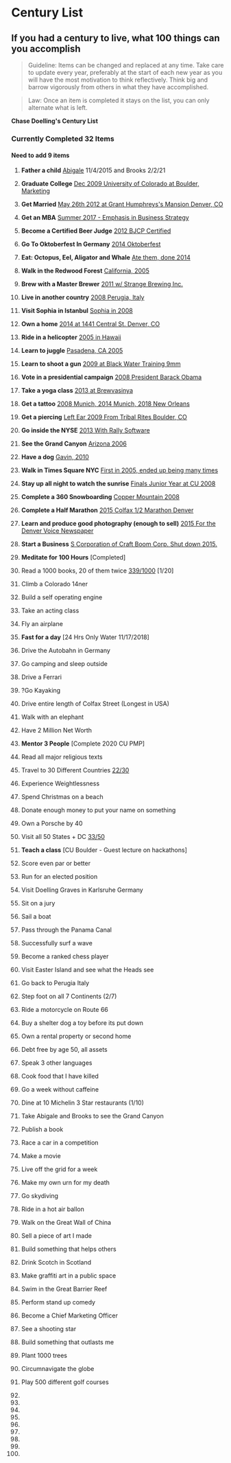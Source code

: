 # Century List
## If you had a century to live, what 100 things can you accomplish

> Guideline: Items can be changed and replaced at any time. Take care to update every year, preferably at the start of each new year as you will have the most motivation to think reflectively.  Think big and barrow vigorously from others in what they have accomplished.

>Law: Once an item is completed it stays on the list, you can only alternate what is left.  

**Chase Doelling's Century List**

### Currently Completed **32** Items
#### Need to add **9** items


1. **Father a child** [Abigale](../master/Proof/abigale.jpg) 11/4/2015 and Brooks 2/2/21

2. **Graduate College** [Dec 2009 University of Colorado at Boulder, Marketing](../master/Proof/college.jpg)

3. **Get Married** [May 26th 2012 at Grant Humphreys's Mansion Denver, CO](../master/Proof/kady.jpg)

4. **Get an MBA** [Summer 2017 - Emphasis in Business Strategy](../master/Proof/mba.jpeg)

5. **Become a Certified Beer Judge** [2012 BJCP Certified](../master/Proof/bjcp.jpg)

6. **Go To Oktoberfest In Germany** [2014 Oktoberfest](../master/Proof/oktoberfest.jpg)

7. **Eat: Octopus, Eel, Aligator and Whale** [Ate them, done 2014](../master/Proof/whale.jpg)

8. **Walk in  the Redwood Forest** [California, 2005](../master/Proof/redwoods.jpg)

9. **Brew with a Master Brewer** [2011 w/ Strange Brewing Inc.](../master/Proof/Strange-TimBeer.jpg)

10. **Live in another country** [2008 Perugia, Italy](../master/Proof/abigale.jpg)

11. **Visit Sophia in Istanbul** [Sophia in 2008](../master/Proof/perugia.jpg)

12. **Own a home** [2014 at 1441 Central St. Denver, CO](../master/Proof/home.jpg)

13. **Ride in a helicopter** [2005 in Hawaii](../master/Proof/helicopter.jpg)

14. **Learn to juggle** [Pasadena, CA 2005]()

15. **Learn to shoot a gun** [2009 at Black Water Training 9mm](../master/Proof/gun.jpg)

16. **Vote in a presidential campaign** [2008 President Barack Obama](../master/Proof/obama.jpg)

17. **Take a yoga class** [2013 at Brewvasinya](../master/Proof/yoga.jpg)

18. **Get a tattoo** [2008 Munich, 2014 Munich, 2018 New Orleans]()

19. **Get a piercing** [Left Ear 2009 From Tribal Rites Boulder, CO](../master/Proof/ear.jpg)

20. **Go inside the NYSE** [2013 With Rally Software](../master/Proof/nyse.jpg)

21. **See the Grand Canyon** [Arizona 2006](../master/Proof/Canyon.jpg)

22. **Have a dog** [Gavin, 2010](../master/Proof/gavin.jpg)

23. **Walk in Times Square NYC** [First in 2005, ended up being many times]()

24. **Stay up all night to watch the sunrise** [Finals Junior Year at CU 2008]()

25. **Complete a 360 Snowboarding** [Copper Mountain 2008](../master/Proof/360.jpg)

26. **Complete a Half Marathon** [2015 Colfax 1/2 Marathon Denver](../master/Proof/Colfax-half.jpeg)

27. **Learn and produce good photography (enough to sell)** [2015 For the Denver Voice Newspaper](../master/Proof/photog.jpg)

28. **Start a Business** [S Corporation of Craft Boom Corp.  Shut down 2015.](../master/Proof/craftboom.jpg)

29. **Meditate for 100 Hours** [Completed]

30. Read a 1000 books, 20 of them twice [339/1000](../master/books.md) [1/20]
31. Climb a Colorado 14ner
32. Build a self operating engine
33. Take an acting class
34. Fly an airplane
35. **Fast for a day** [24 Hrs Only Water 11/17/2018] 
36. Drive the Autobahn in Germany
37. Go camping and sleep outside
38. Drive a Ferrari
39. ?Go Kayaking
40. Drive entire length of Colfax Street (Longest in USA)
41. Walk with an elephant
42. Have 2 Million Net Worth
43. **Mentor 3 People** [Complete 2020 CU PMP]
44. Read all major religious texts
45. Travel to 30 Different Countries [22/30](../master/countries.md)
46. Experience Weightlessness
47. Spend Christmas on a beach
48. Donate enough money to put your name on something
49. Own a Porsche by 40
50. Visit all 50 States + DC [33/50](../master/states.md)
51. **Teach a class** [CU Boulder - Guest lecture on hackathons] 
52. Score even par or better
53. Run for an elected position
54. Visit Doelling Graves in Karlsruhe Germany
55. Sit on a jury  
56. Sail a boat  
57. Pass through the Panama Canal  
58. Successfully surf a wave
59. Become a ranked chess player 
60. Visit Easter Island and see what the Heads see  
61. Go back to Perugia Italy
62. Step foot on all 7 Continents (2/7) 
63. Ride a motorcycle on Route 66  
64. Buy a shelter dog a toy before its put down 
65. Own a rental property or second home 
66. Debt free by age 50, all assets
67. Speak 3 other languages
68. Cook food that I have killed
69. Go a week without caffeine
70. Dine at 10 Michelin 3 Star restaurants (1/10)
71. Take Abigale and Brooks to see the Grand Canyon
72. Publish a book
73. Race a car in a competition  
74. Make a movie  
75. Live off the grid for a week  
76. Make my own urn for my death  
77. Go skydiving  
78. Ride in a hot air ballon  
79. Walk on the Great Wall of China  
80. Sell a piece of art I made  
81. Build something that helps others  
82. Drink Scotch in Scotland
83. Make graffiti art in a public space  
84. Swim in the Great Barrier Reef   
85. Perform stand up comedy  
86. Become a Chief Marketing Officer  
87. See a shooting star  
88. Build something that outlasts me
89. Plant 1000 trees
90. Circumnavigate the globe
91. Play 500 different golf courses
92. 
93.  
94. 
95. 
96. 
97. 
98. 
99. 
100. 
